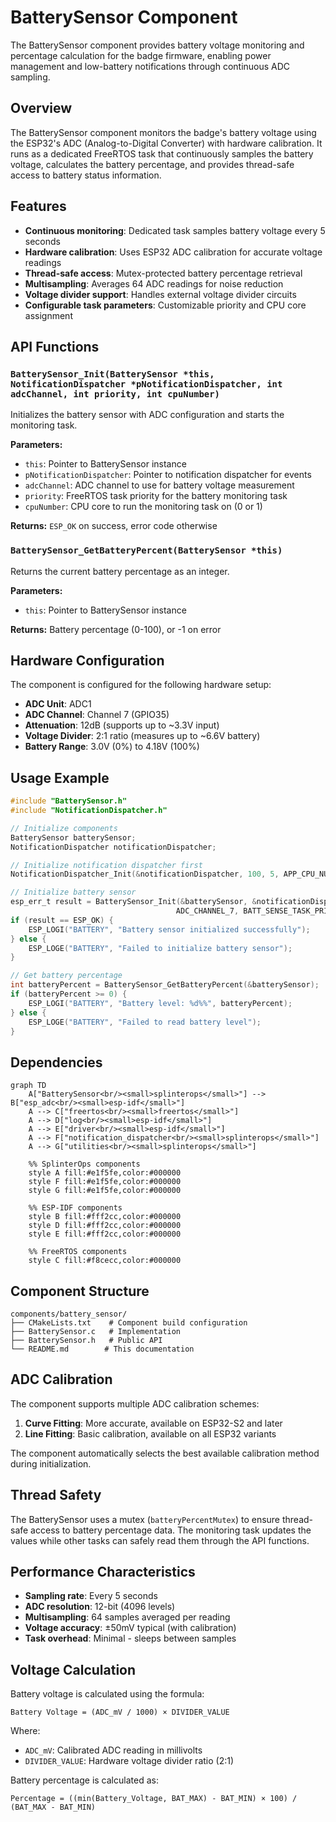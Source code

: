 # BatterySensor Component

The BatterySensor component provides battery voltage monitoring and percentage calculation for the badge firmware, enabling power management and low-battery notifications through continuous ADC sampling.

## Overview

The BatterySensor component monitors the badge's battery voltage using the ESP32's ADC (Analog-to-Digital Converter) with hardware calibration. It runs as a dedicated FreeRTOS task that continuously samples the battery voltage, calculates the battery percentage, and provides thread-safe access to battery status information.

## Features

- **Continuous monitoring**: Dedicated task samples battery voltage every 5 seconds
- **Hardware calibration**: Uses ESP32 ADC calibration for accurate voltage readings
- **Thread-safe access**: Mutex-protected battery percentage retrieval
- **Multisampling**: Averages 64 ADC readings for noise reduction
- **Voltage divider support**: Handles external voltage divider circuits
- **Configurable task parameters**: Customizable priority and CPU core assignment

## API Functions

### `BatterySensor_Init(BatterySensor *this, NotificationDispatcher *pNotificationDispatcher, int adcChannel, int priority, int cpuNumber)`
Initializes the battery sensor with ADC configuration and starts the monitoring task.

**Parameters:**
- `this`: Pointer to BatterySensor instance
- `pNotificationDispatcher`: Pointer to notification dispatcher for events
- `adcChannel`: ADC channel to use for battery voltage measurement
- `priority`: FreeRTOS task priority for the battery monitoring task
- `cpuNumber`: CPU core to run the monitoring task on (0 or 1)

**Returns:** `ESP_OK` on success, error code otherwise

### `BatterySensor_GetBatteryPercent(BatterySensor *this)`
Returns the current battery percentage as an integer.

**Parameters:**
- `this`: Pointer to BatterySensor instance

**Returns:** Battery percentage (0-100), or -1 on error

## Hardware Configuration

The component is configured for the following hardware setup:

- **ADC Unit**: ADC1
- **ADC Channel**: Channel 7 (GPIO35)
- **Attenuation**: 12dB (supports up to ~3.3V input)
- **Voltage Divider**: 2:1 ratio (measures up to ~6.6V battery)
- **Battery Range**: 3.0V (0%) to 4.18V (100%)

## Usage Example

```c
#include "BatterySensor.h"
#include "NotificationDispatcher.h"

// Initialize components
BatterySensor batterySensor;
NotificationDispatcher notificationDispatcher;

// Initialize notification dispatcher first
NotificationDispatcher_Init(&notificationDispatcher, 100, 5, APP_CPU_NUM);

// Initialize battery sensor
esp_err_t result = BatterySensor_Init(&batterySensor, &notificationDispatcher, 
                                     ADC_CHANNEL_7, BATT_SENSE_TASK_PRIORITY, APP_CPU_NUM);
if (result == ESP_OK) {
    ESP_LOGI("BATTERY", "Battery sensor initialized successfully");
} else {
    ESP_LOGE("BATTERY", "Failed to initialize battery sensor");
}

// Get battery percentage
int batteryPercent = BatterySensor_GetBatteryPercent(&batterySensor);
if (batteryPercent >= 0) {
    ESP_LOGI("BATTERY", "Battery level: %d%%", batteryPercent);
} else {
    ESP_LOGE("BATTERY", "Failed to read battery level");
}
```

## Dependencies

```mermaid
graph TD
    A["BatterySensor<br/><small>splinterops</small>"] --> B["esp_adc<br/><small>esp-idf</small>"]
    A --> C["freertos<br/><small>freertos</small>"]
    A --> D["log<br/><small>esp-idf</small>"]
    A --> E["driver<br/><small>esp-idf</small>"]
    A --> F["notification_dispatcher<br/><small>splinterops</small>"]
    A --> G["utilities<br/><small>splinterops</small>"]
    
    %% SplinterOps components
    style A fill:#e1f5fe,color:#000000
    style F fill:#e1f5fe,color:#000000
    style G fill:#e1f5fe,color:#000000
    
    %% ESP-IDF components
    style B fill:#fff2cc,color:#000000
    style D fill:#fff2cc,color:#000000
    style E fill:#fff2cc,color:#000000
    
    %% FreeRTOS components
    style C fill:#f8cecc,color:#000000
```

## Component Structure

```
components/battery_sensor/
├── CMakeLists.txt    # Component build configuration
├── BatterySensor.c   # Implementation
├── BatterySensor.h   # Public API
└── README.md        # This documentation
```

## ADC Calibration

The component supports multiple ADC calibration schemes:

1. **Curve Fitting**: More accurate, available on ESP32-S2 and later
2. **Line Fitting**: Basic calibration, available on all ESP32 variants

The component automatically selects the best available calibration method during initialization.

## Thread Safety

The BatterySensor uses a mutex (`batteryPercentMutex`) to ensure thread-safe access to battery percentage data. The monitoring task updates the values while other tasks can safely read them through the API functions.

## Performance Characteristics

- **Sampling rate**: Every 5 seconds
- **ADC resolution**: 12-bit (4096 levels)
- **Multisampling**: 64 samples averaged per reading
- **Voltage accuracy**: ±50mV typical (with calibration)
- **Task overhead**: Minimal - sleeps between samples


## Voltage Calculation

Battery voltage is calculated using the formula:
```
Battery Voltage = (ADC_mV / 1000) × DIVIDER_VALUE
```

Where:
- `ADC_mV`: Calibrated ADC reading in millivolts
- `DIVIDER_VALUE`: Hardware voltage divider ratio (2:1)

Battery percentage is calculated as:
```
Percentage = ((min(Battery_Voltage, BAT_MAX) - BAT_MIN) × 100) / (BAT_MAX - BAT_MIN)
```
